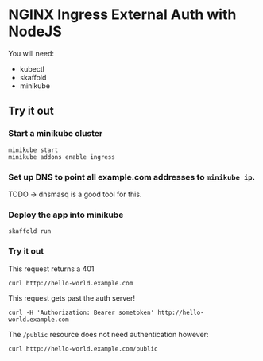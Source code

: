# NGINX Ingress External Auth with NodeJS


You will need:

* kubectl
* skaffold
* minikube


## Try it out


### Start a minikube cluster

```
minikube start
minikube addons enable ingress
```


### Set up DNS to point all example.com addresses to `minikube ip`.

TODO -> dnsmasq is a good tool for this.


### Deploy the app into minikube

```
skaffold run
```

### Try it out

This request returns a 401

```
curl http://hello-world.example.com
```

This request gets past the auth server!

```
curl -H 'Authorization: Bearer sometoken' http://hello-world.example.com
```

The `/public` resource does not need authentication however:

```
curl http://hello-world.example.com/public
```
